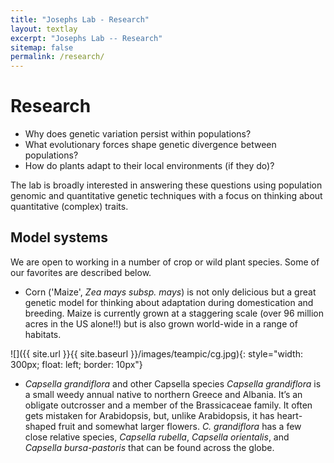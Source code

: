 ```yaml
---
title: "Josephs Lab - Research"
layout: textlay
excerpt: "Josephs Lab -- Research"
sitemap: false
permalink: /research/
---
```


# Research

- Why does genetic variation persist within populations? 
- What evolutionary forces shape genetic divergence between populations?
- How do plants adapt to their local environments (if they do)?

The lab is broadly interested in answering these questions using population genomic and quantitative genetic techniques with a focus on thinking about quantitative (complex) traits.


## Model systems

We are open to working in a number of crop or wild plant species. Some of our favorites are described below.

- Corn ('Maize', *Zea mays subsp. mays*) is not only delicious but a great genetic model for thinking about adaptation during domestication and breeding. Maize is currently grown at a staggering scale (over 96 million acres in the US alone!!) but is also grown world-wide in a range of habitats.

![]({{ site.url }}{{ site.baseurl }}/images/teampic/cg.jpg){: style="width: 300px; float: left; border: 10px"}

- *Capsella grandiflora* and other Capsella species
*Capsella grandiflora* is a small weedy annual native to northern Greece and Albania. It’s an obligate outcrosser and a member of the Brassicaceae family. It often gets mistaken for Arabidopsis, but, unlike Arabidopsis, it has heart-shaped fruit and somewhat larger flowers. *C. grandiflora* has a few close relative species, *Capsella rubella*, *Capsella orientalis*, and *Capsella bursa-pastoris* that can be found across the globe. 




